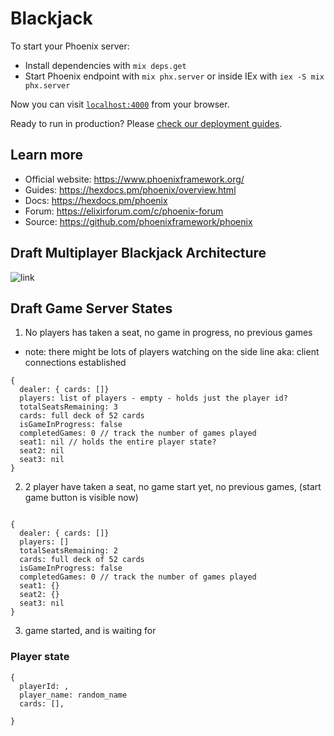 # Blackjack

To start your Phoenix server:

  * Install dependencies with `mix deps.get`
  * Start Phoenix endpoint with `mix phx.server` or inside IEx with `iex -S mix phx.server`

Now you can visit [`localhost:4000`](http://localhost:4000) from your browser.

Ready to run in production? Please [check our deployment guides](https://hexdocs.pm/phoenix/deployment.html).

## Learn more

  * Official website: https://www.phoenixframework.org/
  * Guides: https://hexdocs.pm/phoenix/overview.html
  * Docs: https://hexdocs.pm/phoenix
  * Forum: https://elixirforum.com/c/phoenix-forum
  * Source: https://github.com/phoenixframework/phoenix

## Draft Multiplayer Blackjack Architecture

![link](../blackjack/priv/static/images/blackjack_liveview_architecture.png)

## Draft Game Server States

1. No players has taken a seat, no game in progress, no previous games
* note: there might be lots of players watching on the side line aka: client connections established

```
{
  dealer: { cards: []}
  players: list of players - empty - holds just the player id?
  totalSeatsRemaining: 3
  cards: full deck of 52 cards
  isGameInProgress: false
  completedGames: 0 // track the number of games played
  seat1: nil // holds the entire player state?
  seat2: nil
  seat3: nil
}

```

2. 2 player have taken a seat, no game start yet, no previous games, (start game button is visible now)

```

{
  dealer: { cards: []}
  players: []
  totalSeatsRemaining: 2
  cards: full deck of 52 cards
  isGameInProgress: false
  completedGames: 0 // track the number of games played
  seat1: {}
  seat2: {}
  seat3: nil
}

```

3. game started, and is waiting for 

### Player state

```
{
  playerId: ,
  player_name: random_name
  cards: [],

}

```




